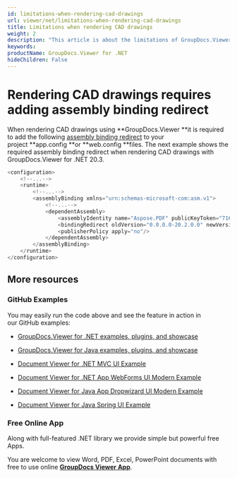 ```yaml
---
id: limitations-when-rendering-cad-drawings
url: viewer/net/limitations-when-rendering-cad-drawings
title: Limitations when rendering CAD drawings
weight: 2
description: "This article is about the limitations of GroupDocs.Viewer of rendering CAD Drawings."
keywords: 
productName: GroupDocs.Viewer for .NET
hideChildren: False
---
```

# Rendering CAD drawings requires adding assembly binding redirect 

When rendering CAD drawings using **GroupDocs.Viewer **it is required to add the following [assembly binding redirect](https://docs.microsoft.com/en-us/dotnet/framework/configure-apps/redirect-assembly-versions) to your project **app.config **or **web.config **files. The next example shows the required assembly binding redirect when rendering CAD drawings with GroupDocs.Viewer for .NET 20.3.

```csharp
<configuration>
    <!--...-->
    <runtime>
        <!--...-->
        <assemblyBinding xmlns="urn:schemas-microsoft-com:asm.v1">
            <!--...-->
            <dependentAssembly>
                <assemblyIdentity name="Aspose.PDF" publicKeyToken="716fcc553a201e56" culture="neutral"/>
                <bindingRedirect oldVersion="0.0.0.0-20.2.0.0" newVersion="20.2.0.0"/>
                <publisherPolicy apply="no"/>
            </dependentAssembly>
        </assemblyBinding>
    </runtime>
</configuration>
```

## More resources

### GitHub Examples

You may easily run the code above and see the feature in action in our GitHub examples:

*   [GroupDocs.Viewer for .NET examples, plugins, and showcase](https://github.com/groupdocs-viewer/GroupDocs.Viewer-for-.NET)
    
*   [GroupDocs.Viewer for Java examples, plugins, and showcase](https://github.com/groupdocs-viewer/GroupDocs.Viewer-for-Java)
    
*   [Document Viewer for .NET MVC UI Example](https://github.com/groupdocs-viewer/GroupDocs.Viewer-for-.NET-MVC) 
    
*   [Document Viewer for .NET App WebForms UI Modern Example](https://github.com/groupdocs-viewer/GroupDocs.Viewer-for-.NET-WebForms)
    
*   [Document Viewer for Java App Dropwizard UI Modern Example](https://github.com/groupdocs-viewer/GroupDocs.Viewer-for-Java-Dropwizard)
    
*   [Document Viewer for Java Spring UI Example](https://github.com/groupdocs-viewer/GroupDocs.Viewer-for-Java-Spring)
    

### Free Online App

Along with full-featured .NET library we provide simple but powerful free Apps.

You are welcome to view Word, PDF, Excel, PowerPoint documents with free to use online **[GroupDocs Viewer App](https://products.groupdocs.app/viewer)**.
